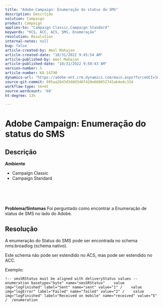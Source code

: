 ```yaml
---
title: "Adobe Campaign: Enumeração do status do SMS"
description: Descrição
solution: Campaign
product: Campaign
applies-to: "Campaign Classic,Campaign Standard"
keywords: "KCS, ACC, ACS, SMS, Enumeração"
resolution: Resolution
internal-notes: null
bug: false
article-created-by: Amol Mahajan
article-created-date: "10/31/2022 9:45:54 AM"
article-published-by: Amol Mahajan
article-published-date: "10/31/2022 9:50:43 AM"
version-number: 5
article-number: KA-14790
dynamics-url: "https://adobe-ent.crm.dynamics.com/main.aspx?forceUCI=1&pagetype=entityrecord&etn=knowledgearticle&id=6ee59aca-0059-ed11-9561-6045bd006079"
source-git-commit: 095aa2643d3ddd340f420e668652742ab4e4c334
workflow-type: tm+mt
source-wordcount: '68'
ht-degree: 13%

---
```


# Adobe Campaign: Enumeração do status do SMS

## Descrição

<b>Ambiente</b>
- Campaign Classic
- Campaign Standard

<br><br> <br><br><b>Problema/Sintomas</b>
Foi perguntado como encontrar a Enumeração de status de SMS no lado do Adobe.


## Resolução


A enumeração do Status do SMS pode ser encontrada no schema nms:broadlog (schema nativo).

Este schema não pode ser estendido no ACS, mas pode ser estendido no ACC.

Exemplo:


```
!-- smsSRStatus must be aligned with deliveryStatus values --  enumeration basetype="byte" name="smsSRStatus"    value img="logFinished" label="Sent" name="sent" value="1" /    value img="logError" label="Failed" name="failed" value="2" /    value img="logFinished" label="Received on mobile" name="received" value="5" /  /enumeration
```



